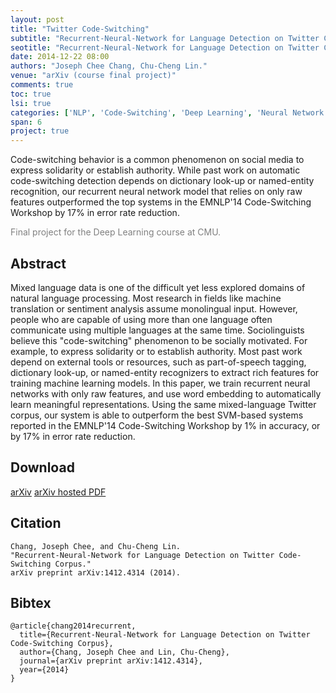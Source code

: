 ```yaml
---
layout: post
title: "Twitter Code-Switching"
subtitle: "Recurrent-Neural-Network for Language Detection on Twitter Code-Switching Corpus"
seotitle: "Recurrent-Neural-Network for Language Detection on Twitter Code-Switching Corpus"
date: 2014-12-22 08:00
authors: "Joseph Chee Chang, Chu-Cheng Lin."
venue: "arXiv (course final project)"
comments: true
toc: true
lsi: true
categories: ['NLP', 'Code-Switching', 'Deep Learning', 'Neural Network', 'arXiv', 'pre-print', 'Machine Learning']
span: 6
project: true
---
```


Code-switching behavior is a common phenomenon on social media to express
solidarity or establish authority. While past work on automatic code-switching
detection depends on dictionary look-up or named-entity recognition, our
recurrent neural network model that relies on only raw features outperformed
the top systems in the EMNLP'14 Code-Switching Workshop by 17% in error rate
reduction.

<span style='color: gray'>Final project for the Deep Learning course at CMU.</span>

<!--more-->

Abstract
----------------------
Mixed language data is one of the difficult yet less explored domains of
natural language processing. Most research in fields like machine translation
or sentiment analysis assume monolingual input. However, people who are capable
of using more than one language often communicate using multiple languages at
the same time. Sociolinguists believe this "code-switching" phenomenon to be
socially motivated. For example, to express solidarity or to establish
authority. Most past work depend on external tools or resources, such as
part-of-speech tagging, dictionary look-up, or named-entity recognizers to
extract rich features for training machine learning models. In this paper, we
train recurrent neural networks with only raw features, and use word embedding
to automatically learn meaningful representations. Using the same
mixed-language Twitter corpus, our system is able to outperform the best
SVM-based systems reported in the EMNLP'14 Code-Switching Workshop by 1% in
accuracy, or by 17% in error rate reduction.

Download
----------------------
<a class="btn btn-default" target='_blank' onclick="_gaq.push(['_trackEvent', 'Paper', 'Twitter', 'arXiv']);"  href="https://arxiv.org/abs/1412.4314" role="button">arXiv</a>
<a class="btn btn-default" target='_blank' onclick="_gaq.push(['_trackEvent', 'Paper', 'Twitter', 'PDF']);"  href="https://arxiv.org/pdf/1412.4314v2.pdf" role="button">arXiv hosted PDF</a>

Citation
----------------------

```
Chang, Joseph Chee, and Chu-Cheng Lin.
"Recurrent-Neural-Network for Language Detection on Twitter Code-Switching Corpus."
arXiv preprint arXiv:1412.4314 (2014).
```

Bibtex
----------------------
```
@article{chang2014recurrent,
  title={Recurrent-Neural-Network for Language Detection on Twitter Code-Switching Corpus},
  author={Chang, Joseph Chee and Lin, Chu-Cheng},
  journal={arXiv preprint arXiv:1412.4314},
  year={2014}
}
```
